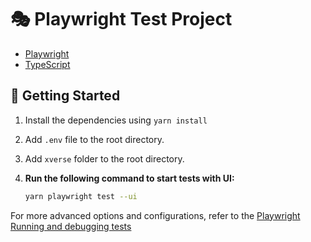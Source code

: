 # 🎭 Playwright Test Project

- [Playwright](https://playwright.dev)
- [TypeScript](https://www.typescriptlang.org)

## 🚀 Getting Started

1. Install the dependencies using `yarn install`
2. Add `.env` file to the root directory.
3. Add `xverse` folder to the root directory.
4. **Run the following command to start tests with UI:**

   ```bash
   yarn playwright test --ui
   ```

For more advanced options and configurations, refer to the
[Playwright Running and debugging tests](https://playwright.dev/docs/running-tests)
